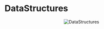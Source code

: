 # DataStructures
<p align=center>
<img alt="DataStructures"
     src="https://user-images.githubusercontent.com/84223691/175756280-289306a2-9006-4a5d-8d3b-300f19161da3.png" />
</p>


